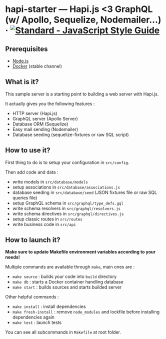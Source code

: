 [standard:img]: https://img.shields.io/badge/code%20style-standard-brightgreen.svg?style=flat-square
[standard:url]: http://standardjs.com

# hapi-starter — Hapi.js <3 GraphQL (w/ Apollo, Sequelize, Nodemailer...) &middot; [![Standard - JavaScript Style Guide][standard:img]][standard:url]

## Prerequisites

* [Node.js][nodejs]
* [Docker][dockerinstall] (stable channel)

## What is it?

This sample server is a starting point to building a web server with Hapi.js.

It actually gives you the following features :
* HTTP server (Hapi.js)
* GraphQL server (Apollo Server)
* Database ORM (Sequelize)
* Easy mail sending (Nodemailer)
* Database seeding (sequelize-fixtures or raw SQL script)

## How to use it?

First thing to do is to setup your configuration in `src/config`. 

Then add code and data :
* write models in `src/database/models`
* setup associations in `src/database/associations.js`
* database seeding in `src/database/seed` (JSON fixtures file or raw SQL queries file)
* setup GraphQL schema in `src/graphql/type_defs.gql`
* write schema resolvers in `src/graphql/resolvers.js`
* write schema directives in `src/graphql/directives.js`
* setup classic routes in `src/routes`
* write business code in `src/api`

## How to launch it?

**Make sure to update Makefile environment variables according to your needs!**

Multiple commands are available through `make`, main ones are :
* `make source` : builds your code into `build` directory
* `make db` : starts a Docker container handling database
* `make start` : builds sources and starts builded server

Other helpful commands :
* `make install` : install dependencies
* `make fresh-install` : remove `node_modules` and lockfile before installing dependencies again
* `make test` : launch tests

You can see all subcommands in `Makefile` at root folder.

[dockerinstall]: https://docs.docker.com/install/
[nodejs]: https://nodejs.org/en/download/
